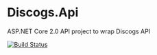 # Discogs.Api
ASP.NET Core 2.0 API project to wrap Discogs API

[![Build Status](https://marcusguinane.visualstudio.com/Discogs.Api/_apis/build/status/mguinane.Discogs.Api?branchName=master)](https://marcusguinane.visualstudio.com/Discogs.Api/_build/latest?definitionId=3&branchName=master)
